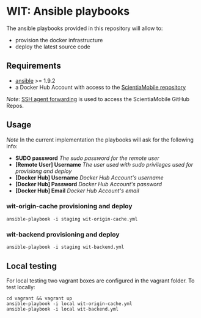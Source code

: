 # WIT: Ansible playbooks

The ansible playbooks provided in this repository will allow to:
- provision the docker infrastructure
- deploy the latest source code

## Requirements
- [ansible](http://www.ansible.com) >= 1.9.2
- a Docker Hub Account with access to the [ScientiaMobile repository](https://hub.docker.com/u/scientiamobile/dashboard/)

*Note*: [SSH agent forwarding](https://developer.github.com/guides/using-ssh-agent-forwarding/) is used to access the ScientiaMobile GitHub Repos.

## Usage

*Note* In the current implementation the playbooks will ask for the following info:

- **SUDO password** *The sudo password for the remote user*
- **[Remote User] Username** *The user used with sudo privileges used for provisiong and deploy*
- **[Docker Hub] Username** *Docker Hub Account's username*
- **[Docker Hub] Password** *Docker Hub Account's password*
- **[Docker Hub] Email** *Docker Hub Account's email*

### wit-origin-cache provisioning and deploy

	ansible-playbook -i staging wit-origin-cache.yml

### wit-backend provisioning and deploy

	ansible-playbook -i staging wit-backend.yml

## Local testing

For local testing two vagrant boxes are configured in the vagrant folder.
To test locally:

	cd vagrant && vagrant up
    ansible-playbook -i local wit-origin-cache.yml
    ansible-playbook -i local wit-backend.yml
